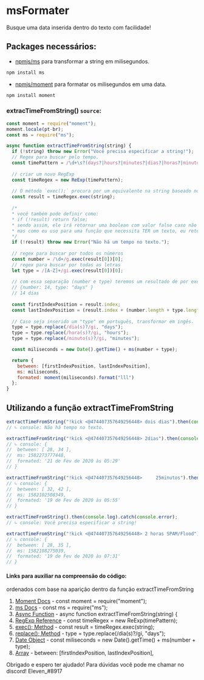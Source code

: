 # msFormater
Busque uma data inserida dentro do texto com facilidade!

## Packages necessários:
- [npmjs/ms](https://www.npmjs.com/package/ms) para transformar a string em milisegundos.
```javascript
npm install ms
```
- [npmjs/moment](https://www.npmjs.com/package/moment) para formatar os milisegundos em uma data.
```javascript
npm install moment
```

### extracTimeFromString() `source`:
```javascript
const moment = require("moment");
moment.locale(pt-br);
const ms = require("ms");

async function extractTimeFromString(string) {
  if (!string) throw new Error("Você precisa especificar a string!");
  // Regex para buscar pelo tempo.
  const timePattern = /\d+\s?(days?|hours?|minutes?|dias?|horas?|minutos?|d|h|m)/gi;
  
  // criar um novo RegExp
  const timeRegex = new ReExp(timePattern);
  
  // O método `exec();` procura por um equivalente na string baseado no regex. 
  const result = timeRegex.exec(string);
  
  /* 
  * você também pode definir como:
  * if (!result) return false;
  * sendo assim, ele irá retornar uma boolean com valor false caso não encontre um tempo no texto.
  * mas como eu uso para uma função que necessita TER um texto, eu retorno um erro.
  */
  if (!result) throw new Error("Não há um tempo no texto.");
  
  // regex para buscar por todos os números
  const number = /\d+/g.exec(result[0])[0];
  // regex para buscar por todas as letras
  let type = /[A-Z]+/gi.exec(result[0])[0];
  
  // com essa separação (number e type) teremos um resultado de por exemplo:
  // {number: 14, type: "days" } 
  // 14 dias
  
  const firstIndexPosition = result.index;  
  const lastIndexPosition = (result.index + (number.length + type.length + 1)) 
  
  // Caso seja inserido um "type" em português, transformar em ingês.
  type = type.replace(/dia(s)?/gi, "days");
  type = type.replace(/hora(s)?/gi, "hours");
  type = type.replace(/minuto(s)?/gi, "minutes");

  const miliseconds = new Date().getTime() + ms(number + type);

  return {
    between: [firstIndexPosition, lastIndexPosition],
    ms: miliseconds,
    formated: moment(miliseconds).format("lll")
  }; 
}
```
## Utilizando a função extractTimeFromString
```javascript
extractTimeFromString("!kick <@474407357649256448> dois dias").then(console.log).catch(console.error);
// ∟ console: Não há tempo no texto.

extractTimeFromString("!kick <@474407357649256448> 2dias").then(console.log).catch(console.error);
// ∟ console: {
//  between: [ 28, 34 ],
//  ms: 1582273777448,
//  formated: '21 de Fev de 2020 às 05:29'
// }

extractTimeFromString("!kick <@474407357649256448>     25minutos").then(console.log).catch(console.error);
// ∟ console: {
//  between: [ 32, 42 ],
//  ms: 1582102508349,
//  formated: '19 de Fev de 2020 às 05:55'
// }

extractTimeFromString().then(console.log).catch(console.error);
// ∟ console: Você precisa especificar a string!

extractTimeFromString("!kick <@474407357649256448> 2 horas SPAM/Flood").then(console.log).catch(console.error);
// ∟ console: {
//  between: [ 28, 35 ],
//  ms: 1582108275039,
//  formated: '19 de Fev de 2020 às 07:31'
// }
```

#### Links para auxiliar na compreensão do código:
ordenados com base na aparição dentro da função extractTimeFromString

1. [Moment Docs](https://momentjs.com/docs/) - const moment = require("moment");
2. [ms Docs](https://www.npmjs.com/package/ms) - const ms = require("ms");
3. [Async Function](https://developer.mozilla.org/pt-BR/docs/Web/JavaScript/Reference/Statements/funcoes_assincronas) - async function extractTimeFromString(string) {
4. [RegExp Reference](https://www.w3schools.com/jsref/jsref_obj_regexp.asp) - const timeRegex = new ReExp(timePattern);
5. [exec(); Method](https://www.w3schools.com/jsref/jsref_regexp_exec.asp) - const result = timeRegex.exec(string);
6. [replace(); Method](https://www.w3schools.com/jsref/jsref_replace.asp) - type = type.replace(/dia(s)?/gi, "days");
7. [Date Object](https://www.w3schools.com/js/js_dates.asp) - const miliseconds = new Date().getTime() + ms(number + type);
8. [Array](https://www.w3schools.com/js/js_arrays.asp) - between: [firstIndexPosition, lastIndexPosition],

Obrigado e espero ter ajudado!
Para dúvidas você pode me chamar no discord! Eleven_#8917
